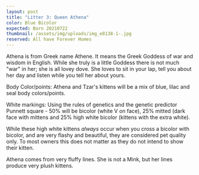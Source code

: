 ```yaml
---
layout: post
title: "Litter 3: Queen Athena"
color: Blue Bicolor
expected: Born 20210722
thumbnail: /assets/img/uploads/img_e8138-1-.jpg
reserved: All have Forever Homes
---
```

Athena is from Greek name Athene. It means the Greek Goddess of war and wisdom in English. While she truly is a little Goddess there is not much "war" in her; she is all lovey dove. She loves to sit in your lap, tell you about her day and listen while you tell her about yours. 

Body Color/points: Athena and Tzar's kittens will be a mix of blue, lilac and seal body colors/points.  

White markings: Using the rules of genetics and the genetic predictor Punnett square -  50% will be bicolor (white V on face),  25% mitted (dark face with mittens and 25% high white bicolor (kittens with the extra white).

 While these high white kittens *always* occur when you cross a bicolor with bicolor, and are very flashy and beautiful, they are considered pet quality only. To most owners this does not matter as they do not intend to show their kitten.  

Athena comes from very fluffy lines. She is not a Mink, but her lines produce very plush kittens.